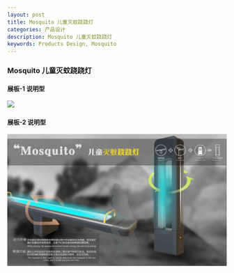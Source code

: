 ```yaml
---
layout: post
title: Mosquito 儿童灭蚊跷跷灯 
categories: 产品设计
description: Mosquito 儿童灭蚊跷跷灯
keywords: Products Design, Mosquito
---
```


### Mosquito 儿童灭蚊跷跷灯 

#### 展板-1 说明型

   ![](/images/posts/productsdesign/mosquito/1.jpg)

#### 展板-2 说明型
![](/images/posts/productsdesign/mosquito/2.jpg)

  
